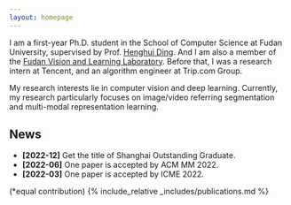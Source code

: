 ```yaml
---
layout: homepage
---
```



I am a first-year Ph.D. student in the School of Computer Science at Fudan University, supervised by Prof. <a href="https://henghuiding.github.io/">Henghui Ding</a>. And I am also a member of the <a href="https://fvl.fudan.edu.cn">Fudan Vision and Learning Laboratory</a>. Before that, I was a research intern at Tencent, and an algorithm engineer at Trip.com Group.

My research interests lie in computer vision and deep learning. Currently, my research particularly focuses on image/video referring segmentation and multi-modal representation learning.


<!-- ## Research Interests

- **Computer Vision:** Video Segmentation, Multi-Modal Learning, Representation Learning -->


## News

- **[2022-12]** Get the title of Shanghai Outstanding Graduate.
- **[2022-06]** One paper is accepted by ACM MM 2022.
- **[2022-03]** One paper is accepted by ICME 2022.


(*equal contribution)
{% include_relative _includes/publications.md %}
<!-- 
{% include_relative _includes/services.md %} -->
